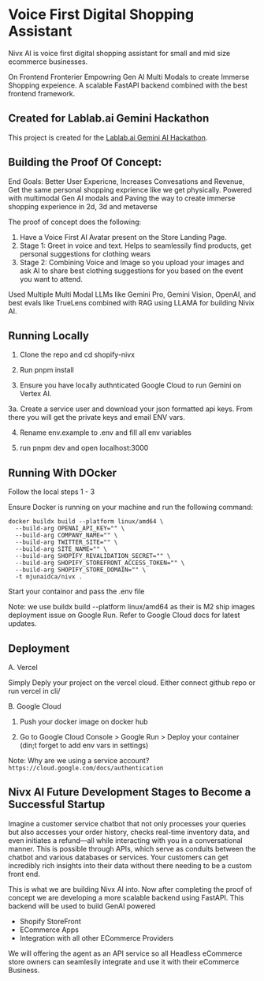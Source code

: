 # Voice First Digital Shopping Assistant

Nivx AI is voice first digital shopping assistant for small and mid size ecommerce businesses.

On Frontend Fronterier Empowring Gen AI Multi Modals to create Immerse Shopping expeience. A scalable FastAPI backend combined with the best frontend framework.

## Created for Lablab.ai Gemini Hackathon

This project is created for the [Lablab.ai Gemini AI Hackathon](https://lablab.ai/event/gemini-ai-hackathon).

## Building the Proof Of Concept:

End Goals: Better User Expericne, Increases Convesations and Revenue, Get the same personal shopping exprience like we get physically. Powered with multimodal Gen AI modals and Paving the way to create immerse shopping experience in 2d, 3d and metaverse

The proof of concept does the following:

1. Have a Voice First AI Avatar present on the Store Landing Page.
2. Stage 1: Greet in voice and text. Helps to seamlessily find products, get personal suggestions for clothing wears
3. Stage 2: Combining Voice and Image so you upload your images and ask AI to share best clothing suggestions for you based on the event you want to attend.

Used Multiple Multi Modal LLMs like Gemini Pro, Gemini Vision, OpenAI, and best evals like TrueLens combined with RAG using LLAMA for building Nivix AI.

## Running Locally

1. Clone the repo and cd shopify-nivx

2. Run pnpm install

3. Ensure you have locally authnticated Google Cloud to run Gemini on Vertex AI.

3a. Create a service user and download your json formatted api keys. From there you will get the private keys and email ENV vars.

4. Rename env.example to .env and fill all env variables

5. run pnpm dev and open localhost:3000

## Running With DOcker

Follow the local steps 1 - 3

Ensure Docker is running on your machine and run the following command:

```
docker buildx build --platform linux/amd64 \
  --build-arg OPENAI_API_KEY="" \
  --build-arg COMPANY_NAME="" \
  --build-arg TWITTER_SITE="" \
  --build-arg SITE_NAME="" \
  --build-arg SHOPIFY_REVALIDATION_SECRET="" \
  --build-arg SHOPIFY_STOREFRONT_ACCESS_TOKEN="" \
  --build-arg SHOPIFY_STORE_DOMAIN="" \
  -t mjunaidca/nivx .

```

Start your containor and pass the .env file

Note: we use buildx build --platform linux/amd64 as their is M2 ship images deployment issue on Google Run. Refer to Google Cloud docs for latest updates.

## Deployment

A. Vercel

Simply Deply your project on the vercel cloud. Either connect github repo or run vercel in cli/

B. Google Cloud

1. Push your docker image on docker hub

2. Go to Google Cloud Console > Google Run > Deploy your container (din;t forget to add env vars in settings)

Note: Why are we using a service account? `https://cloud.google.com/docs/authentication`

## Nivx AI Future Development Stages to Become a Successful Startup

Imagine a customer service chatbot that not only processes your queries but also accesses your order history, checks real-time inventory data, and even initiates a refund—all while interacting with you in a conversational manner. This is possible through APIs, which serve as conduits between the chatbot and various databases or services. Your customers can get incredibly rich insights into their data without there needing to be a custom front end.

This is what we are building Nivx AI into. Now after completing the proof of concept we are developing a more scalable backend using FastAPI. This backend will be used to build GenAI powered

- Shopify StoreFront
- ECommerce Apps
- Integration with all other ECommerce Providers

We will offering the agent as an API service so all Headless eCommerce store owners can seamlesily integrate and use it with their eCommerce Business.
